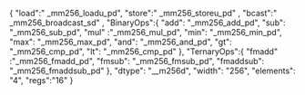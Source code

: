 { "load":" _mm256_loadu_pd",
      "store":" _mm256_storeu_pd"    ,
      "bcast":" _mm256_broadcast_sd"   ,
      "BinaryOps":{
                "add": "_mm256_add_pd", 
                "sub": "_mm256_sub_pd", 
                "mul" :"_mm256_mul_pd", 
                "min": "_mm256_min_pd",
                "max": "_mm256_max_pd",
                "and": "_mm256_and_pd",
                "gt": "_mm256_cmp_pd",
                "lt": "_mm256_cmp_pd"
                },
      "TernaryOps":{
      "fmadd" :"_mm256_fmadd_pd", 
      "fmsub": "_mm256_fmsub_pd",
      "fmaddsub": "_mm256_fmaddsub_pd"
      },
      "dtype": "__m256d",
      "width": "256",
      "elements": "4",
      "regs":"16"
}

